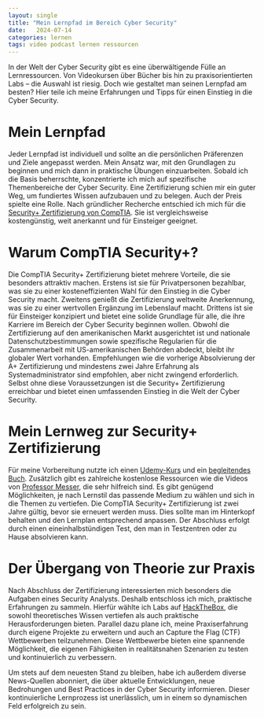 ```yaml
---
layout: single
title: "Mein Lernpfad im Bereich Cyber Security"
date:   2024-07-14 
categories: lernen
tags: video podcast lernen ressourcen
---
```

In der Welt der Cyber Security gibt es eine überwältigende Fülle an Lernressourcen. Von Videokursen über Bücher bis hin zu praxisorientierten Labs – die Auswahl ist riesig. Doch wie gestaltet man seinen Lernpfad am besten? Hier teile ich meine Erfahrungen und Tipps für einen Einstieg in die Cyber Security.

# Mein Lernpfad
Jeder Lernpfad ist individuell und sollte an die persönlichen Präferenzen und Ziele angepasst werden. Mein Ansatz war, mit den Grundlagen zu beginnen und mich dann in praktische Übungen einzuarbeiten. Sobald ich die Basis beherrschte, konzentrierte ich mich auf spezifische Themenbereiche der Cyber Security.
Eine Zertifizierung schien mir ein guter Weg, um fundiertes Wissen aufzubauen und zu belegen. Auch der Preis spielte eine Rolle. Nach gründlicher Recherche entschied ich mich für die [Security+ Zertifizierung von CompTIA][sec]. Sie ist vergleichsweise kostengünstig, weit anerkannt und für Einsteiger geeignet.

# Warum CompTIA Security+?
Die CompTIA Security+ Zertifizierung bietet mehrere Vorteile, die sie besonders attraktiv machen. Erstens ist sie für Privatpersonen bezahlbar, was sie zu einer kosteneffizienten Wahl für den Einstieg in die Cyber Security macht. Zweitens genießt die Zertifizierung weltweite Anerkennung, was sie zu einer wertvollen Ergänzung im Lebenslauf macht. Drittens ist sie für Einsteiger konzipiert und bietet eine solide Grundlage für alle, die ihre Karriere im Bereich der Cyber Security beginnen wollen. Obwohl die Zertifizierung auf den amerikanischen Markt ausgerichtet ist und nationale Datenschutzbestimmungen sowie spezifische Regularien für die Zusammenarbeit mit US-amerikanischen Behörden abdeckt, bleibt ihr globaler Wert vorhanden. Empfehlungen wie die vorherige Absolvierung der A+ Zertifizierung und mindestens zwei Jahre Erfahrung als Systemadministrator sind empfohlen, aber nicht zwingend erforderlich. Selbst ohne diese Voraussetzungen ist die Security+ Zertifizierung erreichbar und bietet einen umfassenden Einstieg in die Welt der Cyber Security.

# Mein Lernweg zur Security+ Zertifizierung
Für meine Vorbereitung nutzte ich einen [Udemy-Kurs][jd] und ein [begleitendes Buch][gcga]. Zusätzlich gibt es zahlreiche kostenlose Ressourcen wie die Videos von [Professor Messer][messer], die sehr hilfreich sind. Es gibt genügend Möglichkeiten, je nach Lernstil das passende Medium zu wählen und sich in die Themen zu vertiefen.
Die CompTIA Security+ Zertifizierung ist zwei Jahre gültig, bevor sie erneuert werden muss. Dies sollte man im Hinterkopf behalten und den Lernplan entsprechend anpassen. Der Abschluss erfolgt durch einen eineinhalbstündigen Test, den man in Testzentren oder zu Hause absolvieren kann.

# Der Übergang von Theorie zur Praxis
Nach Abschluss der Zertifizierung interessierten mich besonders die Aufgaben eines Security Analysts. Deshalb entschloss ich mich, praktische Erfahrungen zu sammeln. Hierfür wählte ich Labs auf [HackTheBox][htb], die sowohl theoretisches Wissen vertiefen als auch praktische Herausforderungen bieten. Parallel dazu plane ich, meine Praxiserfahrung durch eigene Projekte zu erweitern und auch an Capture the Flag (CTF) Wettbewerben teilzunehmen. Diese Wettbewerbe bieten eine spannende Möglichkeit, die eigenen Fähigkeiten in realitätsnahen Szenarien zu testen und kontinuierlich zu verbessern.

Um stets auf dem neuesten Stand zu bleiben, habe ich außerdem diverse News-Quellen abonniert, die über aktuelle Entwicklungen, neue Bedrohungen und Best Practices in der Cyber Security informieren. Dieser kontinuierliche Lernprozess ist unerlässlich, um in einem so dynamischen Feld erfolgreich zu sein.


[sec]: https://www.comptia.org/de/zertifizierungen/security
[jd]: https://www.udemy.com/course/comptia-security-sy0-601-complete-course-exam-retired/
[gcga]: https://www.getcertifiedgetahead.com/
[messer]: https://www.youtube.com/c/professormesser
[htb]: https://www.hackthebox.com/